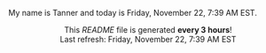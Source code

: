 My name is Tanner and today is Friday, November 22, 7:39 AM EST.

<p align="center">This <i>README</i> file is generated <b>every 3 hours</b>!</br>Last refresh: Friday, November 22, 7:39 AM EST<br /></p>
